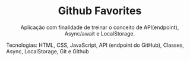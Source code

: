 <h1 align='center'> Github Favorites </h1>

<p align='center'> Aplicação com finalidade de treinar o conceito de API(endpoint), Async/await e LocalStorage. </p>
<p> Tecnologias: HTML, CSS, JavaScript, API (endpoint do GitHub), Classes, Async, LocalStorage, Git e Github </p>